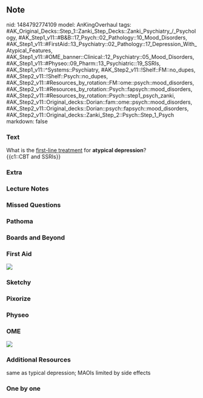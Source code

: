 ## Note
nid: 1484792774109
model: AnKingOverhaul
tags: #AK_Original_Decks::Step_1::Zanki_Step_Decks::Zanki_Psychiatry_/_Psychology, #AK_Step1_v11::#B&B::17_Psych::02_Pathology::10_Mood_Disorders, #AK_Step1_v11::#FirstAid::13_Psychiatry::02_Pathology::17_Depression_With_Atypical_Features, #AK_Step1_v11::#OME_banner::Clinical::12_Psychiatry::05_Mood_Disorders, #AK_Step1_v11::#Physeo::09_Pharm::13_Psychiatric::19_SSRIs, #AK_Step1_v11::^Systems::Psychiatry, #AK_Step2_v11::!Shelf::FM::no_dupes, #AK_Step2_v11::!Shelf::Psych::no_dupes, #AK_Step2_v11::#Resources_by_rotation::FM::ome::psych::mood_disorders, #AK_Step2_v11::#Resources_by_rotation::Psych::fapsych::mood_disorders, #AK_Step2_v11::#Resources_by_rotation::Psych::step1_psych_zanki, #AK_Step2_v11::Original_decks::Dorian::fam::ome::psych::mood_disorders, #AK_Step2_v11::Original_decks::Dorian::psych::fapsych::mood_disorders, #AK_Step2_v11::Original_decks::Zanki_Step_2::Psych::Step_1_Psych
markdown: false

### Text
<div>
  What is the <u>first-line treatment</u> for <b>atypical
  depression</b>?
</div>
<div>
  {{c1::CBT and SSRIs}}
</div>

### Extra


### Lecture Notes


### Missed Questions


### Pathoma


### Boards and Beyond


### First Aid
<img src="tmp2kAwLo.png">

### Sketchy


### Pixorize


### Physeo


### OME
<div class="ome-widget">
  <a href=
  "https://onlinemeded.org/spa/psychiatry/mood-disorders/acquire?ref=anki">
  <img src="_OME_AnkiFlashcards_Lesson_2.png"></a>
</div>

### Additional Resources
<div>
  same as typical depression; MAOIs limited by side effects
</div>

### One by one


